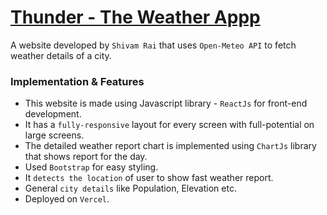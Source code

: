 # [Thunder - The Weather Appp](https://thunder-khaki.vercel.app/)

A website developed by `Shivam Rai` that uses `Open-Meteo API` to fetch weather details of a city.
### Implementation & Features
- This website is made using Javascript library - `ReactJs` for front-end development.
- It has a `fully-responsive` layout for every screen with full-potential on large screens.
- The detailed weather report chart is implemented using `ChartJs` library that shows report for the day.
- Used `Bootstrap` for easy styling.
- It `detects the location` of user to show fast weather report.
- General `city details` like Population, Elevation etc.
- Deployed on `Vercel`.
